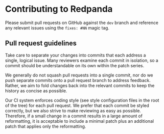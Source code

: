 # Contributing to Redpanda

Please submit pull requests on GitHub against the `dev` branch and reference any
relevant issues using the `fixes: #NN` magic tag.

## Pull request guidelines

Take care to separate your changes into commits that each address a single,
logical issue. Many reviewers examine each commit in isolation, so a commit
should be understandable on its own within the patch series.

We generally do not squash pull requests into a single commit, nor do we push
separate commits onto a pull request branch to address feedback. Rather, we aim
to fold changes back into the relevant commits to keep the history as concise as
possible.

Our CI system enforces coding style (see style configuration files in the root
of the tree) for each pull request. We prefer that each commit be styled
correctly, but we also strive to make reviewing as easy as possible. Therefore,
if a small change in a commit results in a large amount of reformatting, it is
acceptable to include a minimal patch plus an additional patch that applies only
the reformatting.
